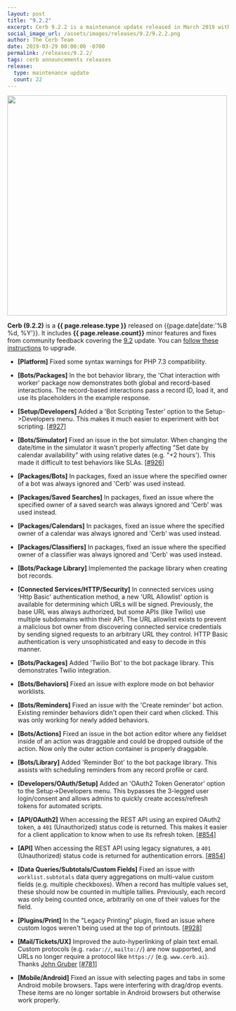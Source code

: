 ```yaml
---
layout: post
title: "9.2.2"
excerpt: Cerb 9.2.2 is a maintenance update released in March 2019 with 22 minor features and fixes from community feedback.
social_image_url: /assets/images/releases/9.2/9.2.2.png
author: The Cerb Team
date: 2019-03-29 00:00:00 -0700
permalink: /releases/9.2.2/
tags: cerb announcements releases
release:
  type: maintenance update
  count: 22
---
```


<div class="cerb-screenshot">
<img src="{{page.social_image_url}}" class="screenshot" width="500">
</div>

**Cerb (9.2.2)** is a **{{ page.release.type }}** released on {{page.date|date:'%B %d, %Y'}}. It includes **{{ page.release.count}}** minor features and fixes from community feedback covering the [9.2](/releases/9.2/) update.  You can [follow these instructions](/docs/upgrading/) to upgrade.

* **[Platform]** Fixed some syntax warnings for PHP 7.3 compatibility.

* **[Bots/Packages]** In the bot behavior library, the 'Chat interaction with worker' package now demonstrates both global and record-based interactions. The record-based interactions pass a record ID, load it, and use its placeholders in the example response.

* **[Setup/Developers]** Added a 'Bot Scripting Tester' option to the Setup->Developers menu. This makes it much easier to experiment with bot scripting. [[#927](https://github.com/jstanden/cerb/issues/927)]

* **[Bots/Simulator]** Fixed an issue in the bot simulator. When changing the date/time in the simulator it wasn't properly affecting "Set date by calendar availability" with using relative dates (e.g. "+2 hours'). This made it difficult to test behaviors like SLAs. [[#926](https://github.com/jstanden/cerb/issues/926)]

* **[Packages/Bots]** In packages, fixed an issue where the specified owner of a bot was always ignored and 'Cerb' was used instead.

* **[Packages/Saved Searches]** In packages, fixed an issue where the specified owner of a saved search was always ignored and 'Cerb' was used instead.

* **[Packages/Calendars]** In packages, fixed an issue where the specified owner of a calendar was always ignored and 'Cerb' was used instead.

* **[Packages/Classifiers]** In packages, fixed an issue where the specified owner of a classifier was always ignored and 'Cerb' was used instead.

* **[Bots/Package Library]** Implemented the package library when creating bot records.

* **[Connected Services/HTTP/Security]** In connected services using 'Http Basic' authentication method, a new 'URL Allowlist' option is available for determining which URLs will be signed. Previously, the base URL was always authorized, but some APIs (like Twilio) use multiple subdomains within their API. The URL allowlist exists to prevent a malicious bot owner from discovering connected service credentials by sending signed requests to an arbitrary URL they control. HTTP Basic authentication is very unsophisticated and easy to decode in this manner.

* **[Bots/Packages]** Added 'Twilio Bot' to the bot package library. This demonstrates Twilio integration.

* **[Bots/Behaviors]** Fixed an issue with explore mode on bot behavior worklists.

* **[Bots/Reminders]** Fixed an issue with the 'Create reminder' bot action. Existing reminder behaviors didn't open their card when clicked. This was only working for newly added behaviors.

* **[Bots/Actions]** Fixed an issue in the bot action editor where any fieldset inside of an action was draggable and could be dropped outside of the action. Now only the outer action container is properly draggable.

* **[Bots/Library]** Added 'Reminder Bot' to the bot package library. This assists with scheduling reminders from any record profile or card.

* **[Developers/OAuth/Setup]** Added an 'OAuth2 Token Generator' option to the Setup->Developers menu. This bypasses the 3-legged user login/consent and allows admins to quickly create access/refresh tokens for automated scripts.

* **[API/OAuth2]** When accessing the REST API using an expired OAuth2 token, a `401` (Unauthorized) status code is returned. This makes it easier for a client application to know when to use its refresh token. [[#854](https://github.com/jstanden/cerb/issues/854)]

* **[API]** When accessing the REST API using legacy signatures, a `401` (Unauthorized) status code is returned for authentication errors. [[#854](https://github.com/jstanden/cerb/issues/854)]

* **[Data Queries/Subtotals/Custom Fields]** Fixed an issue with `worklist.subtotals` data query aggregations on multi-value custom fields (e.g. multiple checkboxes). When a record has multiple values set, these should now be counted in multiple tallies. Previously, each record was only being counted once, arbitrarily on one of their values for the field.

* **[Plugins/Print]** In the "Legacy Printing" plugin, fixed an issue where custom logos weren't being used at the top of printouts. [[#928](https://github.com/jstanden/cerb/issues/928)]

* **[Mail/Tickets/UX]** Improved the auto-hyperlinking of plain text email. Custom protocols (e.g. `radar://`, `mailto://`) are now supported, and URLs no longer require a protocol like `https://` (e.g. `www.cerb.ai`). Thanks [John Gruber](https://daringfireball.net/2010/07/improved_regex_for_matching_urls) [[#781](https://github.com/jstanden/cerb/issues/781)]

* **[Mobile/Android]** Fixed an issue with selecting pages and tabs in some Android mobile browsers. Taps were interfering with drag/drop events. These items are no longer sortable in Android browsers but otherwise work properly.

